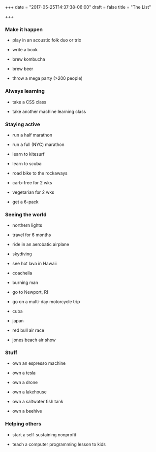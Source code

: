 +++
date = "2017-05-25T14:37:38-06:00"
draft = false
title = "The List"

+++




### Make it happen

* play in an acoustic folk duo or trio

* write a book

* brew kombucha

* brew beer

* throw a mega party (>200 people)


### Always learning

* take a CSS class 

* take another machine learning class


### Staying active

* run a half marathon

* run a full (NYC) marathon

* learn to kitesurf

* learn to scuba

* road bike to the rockaways

* carb-free for 2 wks

* vegetarian for 2 wks

* get a 6-pack


### Seeing the world

* northern lights

* travel for 6 months

* ride in an aerobatic airplane

* skydiving 

* see hot lava in Hawaii

* coachella

* burning man

* go to Newport, RI

* go on a multi-day motorcycle trip

* cuba

* japan

* red bull air race

* jones beach air show

### Stuff

* own an espresso machine

* own a tesla

* own a drone

* own a lakehouse

* own a saltwater fish tank

* own a beehive

### Helping others

* start a self-sustaining nonprofit

* teach a computer programming lesson to kids 